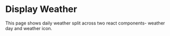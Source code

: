 # Display Weather

This page shows daily weather split across two react components- weather day and weather icon.

